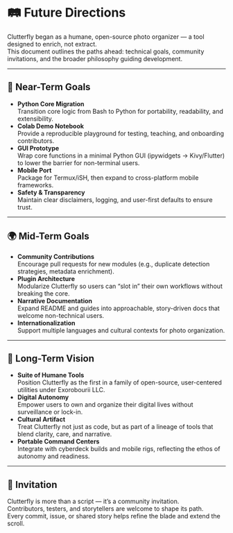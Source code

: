 ﻿# 🛤️ Future Directions


Clutterfly began as a humane, open-source photo organizer — a tool designed to enrich, not extract.  
This document outlines the paths ahead: technical goals, community invitations, and the broader philosophy guiding development.


---


## 🎯 Near-Term Goals
- **Python Core Migration**  
  Transition core logic from Bash to Python for portability, readability, and extensibility.  
- **Colab Demo Notebook**  
  Provide a reproducible playground for testing, teaching, and onboarding contributors.  
- **GUI Prototype**  
  Wrap core functions in a minimal Python GUI (ipywidgets → Kivy/Flutter) to lower the barrier for non-terminal users.  
- **Mobile Port**  
  Package for Termux/iSH, then expand to cross-platform mobile frameworks.  
- **Safety & Transparency**  
  Maintain clear disclaimers, logging, and user-first defaults to ensure trust.


---


## 🌍 Mid-Term Goals
- **Community Contributions**  
  Encourage pull requests for new modules (e.g., duplicate detection strategies, metadata enrichment).  
- **Plugin Architecture**  
  Modularize Clutterfly so users can “slot in” their own workflows without breaking the core.  
- **Narrative Documentation**  
  Expand README and guides into approachable, story-driven docs that welcome non-technical users.  
- **Internationalization**  
  Support multiple languages and cultural contexts for photo organization.  


---


## 🌌 Long-Term Vision
- **Suite of Humane Tools**  
  Position Clutterfly as the first in a family of open-source, user-centered utilities under Exorobourii LLC.  
- **Digital Autonomy**  
  Empower users to own and organize their digital lives without surveillance or lock-in.  
- **Cultural Artifact**  
  Treat Clutterfly not just as code, but as part of a lineage of tools that blend clarity, care, and narrative.  
- **Portable Command Centers**  
  Integrate with cyberdeck builds and mobile rigs, reflecting the ethos of autonomy and readiness.  


---


## 🤝 Invitation
Clutterfly is more than a script — it’s a community invitation.  
Contributors, testers, and storytellers are welcome to shape its path.  
Every commit, issue, or shared story helps refine the blade and extend the scroll.